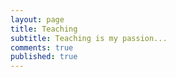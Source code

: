 ```yaml
---
layout: page
title: Teaching
subtitle: Teaching is my passion...
comments: true
published: true
---
```

<!--stackedit_data:
eyJoaXN0b3J5IjpbLTUzOTYyMDE2NywtNDY3ODY3NjA2XX0=
-->